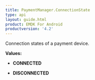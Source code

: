 ```yaml
---
title: PaymentManager.ConnectionState
type: api
layout: guide.html
product: EMDK For Android
productversion: '4.2'
---
```



Connection states of a payment device.

**Values:**

* **CONNECTED**

* **DISCONNECTED**

